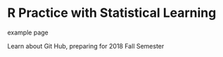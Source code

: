 # R Practice with Statistical Learning 
example page

Learn about Git Hub, preparing for 2018 Fall Semester
